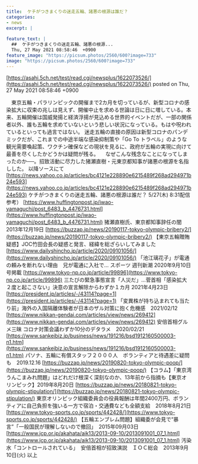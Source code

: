 ```yaml
---
title:  ケチがつきまくりの迷走五輪、諸悪の根源は誰だ？  
categories:
- news
excerpt: |
  
feature_text: |
  ##  ケチがつきまくりの迷走五輪、諸悪の根源...
  Thu, 27 May 2021 08:58:46  +0900
feature_image: "https://picsum.photos/2560/600?image=733"
image: "https://picsum.photos/2560/600?image=733"
---
```


[https://asahi.5ch.net/test/read.cgi/newsplus/1622073526/](https://asahi.5ch.net/test/read.cgi/newsplus/1622073526/)
posted on Thu, 27 May 2021 08:58:46  +0900

<!--more-->

　東京五輪・パラリンピックの開催まで2カ月を切っているが、新型コロナの感染拡大に収束の兆しは見えず、開催中止を求める世論は日に日に増している。本来、五輪開催は国威発揚と経済浮揚が見込める世界的イベントだが、一部の関係者以外、誰も五輪を求めていないという悲しい状況になっている。もはや呪われているといっても過言ではない。 迷走五輪の直接の原因は新型コロナのパンデミックだが、これまでの中途半端な感染抑制策や「Go To トラベル」のような観光需要喚起策、ワクチン確保などの現状を見るに、政府が五輪の実現に向けて最善を尽くしたかどうかは疑問が残る。 　なぜこんな残念なことになってしまったのか──。招致活動に尽力した猪瀬直樹・元東京都知事が諸悪の根源を名指しした。 以降ソースにて [https://news.yahoo.co.jp/articles/bc4121e228890e6215489f268ad294971b24e593](https://news.yahoo.co.jp/articles/bc4121e228890e6215489f268ad294971b24e593) ケチがつきまくりの迷走五輪、諸悪の根源は誰だ？ 5/27(木) 8:31配信 参考） [https://www.huffingtonpost.jp/iwao-yamaguchi/post_6483_b_4476731.html](https://www.huffingtonpost.jp/iwao-yamaguchi/post_6483_b_4476731.html) 猪瀬直樹氏、東京都知事辞任の闇　2013年12月19日 [https://buzzap.jp/news/20190117-tokyo-olympic-bribery2/](https://buzzap.jp/news/20190117-tokyo-olympic-bribery2/) 【東京五輪贈賄疑惑】JOC竹田会長の疑惑と発言、経緯を総ざらいしてみました [https://www.dailyshincho.jp/article/2020/09101056/](https://www.dailyshincho.jp/article/2020/09101056/) 「池江璃花子」が電通の頼みを断れない理由　兄が電通に入社で… スポーツ 週刊新潮 2020年9月10日号掲載 [https://www.tokyo-np.co.jp/article/99896](https://www.tokyo-np.co.jp/article/99896) 三たびの緊急事態宣言「人災だ」…菅首相「感染拡大２度と起こさない」決意の宣言解除からわずか１カ月 2021年4月23日 [https://president.jp/articles/-/43114?page=1](https://president.jp/articles/-/43114?page=1) 「変異株が持ち込まれても当たり前」海外の入国隔離体験者が日本のザル対策に抱く危機感　2021/02/12 [https://www.nikkan-gendai.com/articles/view/news/269412](https://www.nikkan-gendai.com/articles/view/news/269412) 安倍首相グルメ三昧 コロナ対策会議わずか10分のデタラメ　2020/02/21 [https://www.sankeibiz.jp/business/news/191216/bsd1912160500003-n1.htm](https://www.sankeibiz.jp/business/news/191216/bsd1912160500003-n1.htm) パソナ、五輪に有償スタッフ２０００人　ボランティアと待遇差に疑問も　2019.12.16 [https://buzzap.jp/news/20190820-tokyo-olympic-poop/](https://buzzap.jp/news/20190820-tokyo-olympic-poop/) 【コラム】「東京湾うんこまみれ問題」はどれだけ根深く深刻なのか、13年前から指摘も【東京オリンピック】2019年8月20日 [https://buzzap.jp/news/20180821-tokyo-olympic-stipulation/](https://buzzap.jp/news/20180821-tokyo-olympic-stipulation/) 東京オリンピック組織委員会の役員報酬は年間2400万円、ボランティアに自己負担を強いる一方で宿泊・交通費なども全額支給　2018年8月21日 [https://www.tokyo-sports.co.jp/sports/442428/](https://www.tokyo-sports.co.jp/sports/442428/) 【五輪エンブレム問題】組織委が会見で“暴言”「一般国民が理解しないので撤回」　2015年09月03日 [https://www.jcp.or.jp/akahata/aik13/2013-09-10/2013091001_07_1.html](https://www.jcp.or.jp/akahata/aik13/2013-09-10/2013091001_07_1.html) 汚染水「コントロールされている」　安倍首相が招致演説　ＩＯＣ総会　2013年9月10日(火) 以上
